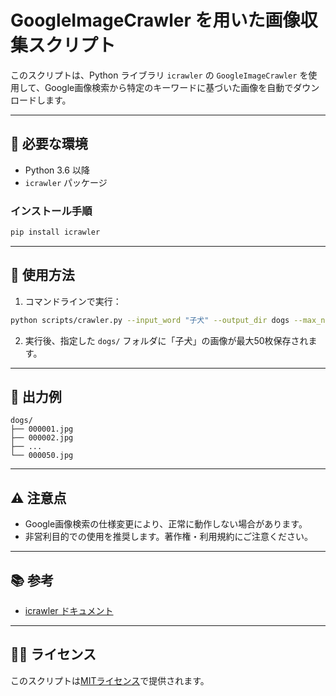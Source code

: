 # GoogleImageCrawler を用いた画像収集スクリプト

このスクリプトは、Python ライブラリ `icrawler` の `GoogleImageCrawler` を使用して、Google画像検索から特定のキーワードに基づいた画像を自動でダウンロードします。

---

## 🔧 必要な環境

* Python 3.6 以降
* `icrawler` パッケージ

### インストール手順

```bash
pip install icrawler
```

---

## 🚀 使用方法

1. コマンドラインで実行：

```bash
python scripts/crawler.py --input_word "子犬" --output_dir dogs --max_num 50
```

2. 実行後、指定した `dogs/` フォルダに「子犬」の画像が最大50枚保存されます。

---

## 📁 出力例

```
dogs/
├── 000001.jpg
├── 000002.jpg
├── ...
└── 000050.jpg
```

---

## ⚠️ 注意点

* Google画像検索の仕様変更により、正常に動作しない場合があります。
* 非営利目的での使用を推奨します。著作権・利用規約にご注意ください。

---

## 📚 参考

* [icrawler ドキュメント](https://icrawler.readthedocs.io/en/latest/)

---

## 🧑‍💻 ライセンス

このスクリプトは[MITライセンス](./LICENSE)で提供されます。

